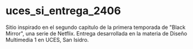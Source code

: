 # uces_si_entrega_2406
Sitio inspirado en el segundo capitulo de la primera temporada de "Black Mirror", una serie de Netflix. Entrega desarrollada en la materia de Diseño Multimedia 1 en UCES, San Isidro.
